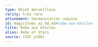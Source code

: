 ```yaml
---
type: Objet merveilleux
rarity: très rare
attunement: harmonisation requise
id: magicitems_az_hd.md#robe-aux-étoiles
title: Robe aux étoiles
alias: Robe of Stars
source: (CDC p180)
---
```


